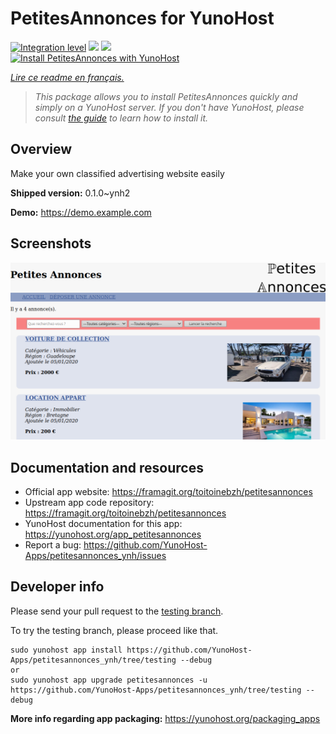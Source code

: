 <!--
N.B.: This README was automatically generated by https://github.com/YunoHost/apps/tree/master/tools/README-generator
It shall NOT be edited by hand.
-->

# PetitesAnnonces for YunoHost

[![Integration level](https://dash.yunohost.org/integration/petitesannonces.svg)](https://dash.yunohost.org/appci/app/petitesannonces) ![](https://ci-apps.yunohost.org/ci/badges/petitesannonces.status.svg) ![](https://ci-apps.yunohost.org/ci/badges/petitesannonces.maintain.svg)  
[![Install PetitesAnnonces with YunoHost](https://install-app.yunohost.org/install-with-yunohost.svg)](https://install-app.yunohost.org/?app=petitesannonces)

*[Lire ce readme en français.](./README_fr.md)*

> *This package allows you to install PetitesAnnonces quickly and simply on a YunoHost server.
If you don't have YunoHost, please consult [the guide](https://yunohost.org/#/install) to learn how to install it.*

## Overview

Make your own classified advertising website easily

**Shipped version:** 0.1.0~ynh2

**Demo:** https://demo.example.com

## Screenshots

![](./doc/screenshots/demo.png)

## Documentation and resources

* Official app website: https://framagit.org/toitoinebzh/petitesannonces
* Upstream app code repository: https://framagit.org/toitoinebzh/petitesannonces
* YunoHost documentation for this app: https://yunohost.org/app_petitesannonces
* Report a bug: https://github.com/YunoHost-Apps/petitesannonces_ynh/issues

## Developer info

Please send your pull request to the [testing branch](https://github.com/YunoHost-Apps/petitesannonces_ynh/tree/testing).

To try the testing branch, please proceed like that.
```
sudo yunohost app install https://github.com/YunoHost-Apps/petitesannonces_ynh/tree/testing --debug
or
sudo yunohost app upgrade petitesannonces -u https://github.com/YunoHost-Apps/petitesannonces_ynh/tree/testing --debug
```

**More info regarding app packaging:** https://yunohost.org/packaging_apps